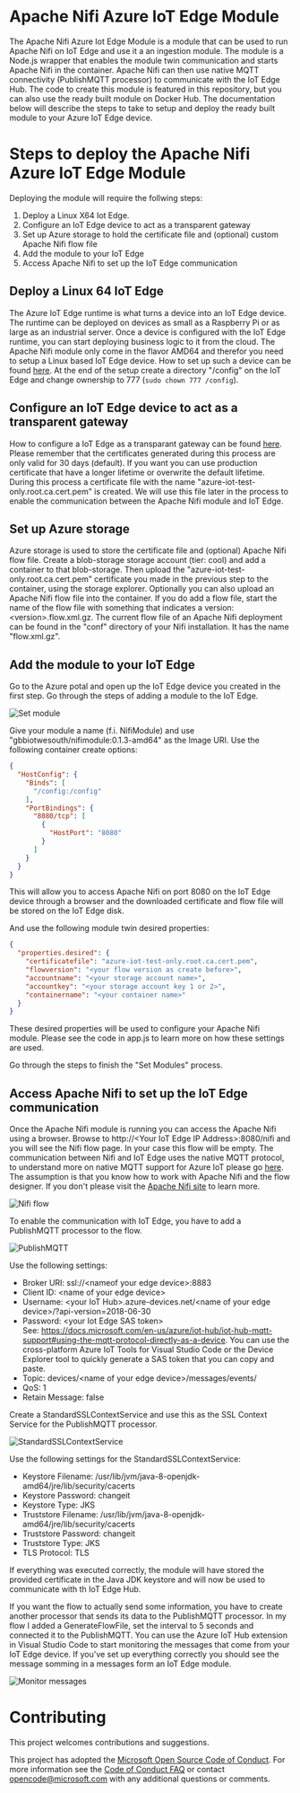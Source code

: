 # Apache Nifi Azure IoT Edge Module
The Apache Nifi Azure Iot Edge Module is a module that can be used to run Apache Nifi on IoT Edge and use it a an ingestion module. The module is a Node.js wrapper that enables the module twin communication and starts Apache Nifi in the container. Apache Nifi can then use native MQTT connectivity (PublishMQTT processor) to communicate with the IoT Edge Hub. The code to create this module is featured in this repository, but you can also use the ready built module on Docker Hub. The documentation below will describe the steps to take to setup and deploy the ready built module to your Azure IoT Edge device.

# Steps to deploy the Apache Nifi Azure IoT Edge Module
Deploying the module will require the follwing steps:
1. Deploy a Linux X64 Iot Edge.
2. Configure an IoT Edge device to act as a transparent gateway
3. Set up Azure storage to hold the certificate file and (optional) custom Apache Nifi flow file
4. Add the module to your IoT Edge
5. Access Apache Nifi to set up the IoT Edge communication

## Deploy a Linux 64 IoT Edge
The Azure IoT Edge runtime is what turns a device into an IoT Edge device. The runtime can be deployed on devices as small as a Raspberry Pi or as large as an industrial server. Once a device is configured with the IoT Edge runtime, you can start deploying business logic to it from the cloud. The Apache Nifi module only come in the flavor AMD64 and therefor you need to setup a Linux based IoT Edge device. How to set up such a device can be found [here](https://docs.microsoft.com/en-us/azure/iot-edge/how-to-install-iot-edge-linux).
At the end of the setup create a directory "/config" on the IoT Edge and change ownership to 777 (```sudo chown 777 /config```).

## Configure an IoT Edge device to act as a transparent gateway
How to configure a IoT Edge as a transparant gateway can be found [here](https://docs.microsoft.com/en-us/azure/iot-edge/how-to-create-transparent-gateway). Please remember that the certificates generated during this process are only valid for 30 days (default). If you want you can use production certificate that have a longer lifetime or overwrite the default lifetime. During this process a certificate file with the name "azure-iot-test-only.root.ca.cert.pem" is created. We will use this file later in the process to enable the communication between the Apache Nifi module and IoT Edge.

## Set up Azure storage
Azure storage is used to store the certificate file and (optional) Apache Nifi flow file. Create a blob-storage storage account (tier: cool) and add a container to that blob-storage. Then upload the "azure-iot-test-only.root.ca.cert.pem" certificate you made in the previous step to the container, using the storage explorer. Optionally you can also upload an Apache Nifi flow file into the container. If you do add a flow file, start the name of the flow file with something that indicates a version: &lt;version&gt;.flow.xml.gz. The current flow file of an Apache Nifi deployment can be found in the "conf" directory of your Nifi installation. It has the name "flow.xml.gz". 

## Add the module to your IoT Edge
Go to the Azure potal and open up the IoT Edge device you created in the first step. Go through the steps of adding a module to the IoT Edge.

![Set module](images/Set_module.png "Set module")

Give your module a name (f.i. NifiModule) and use "gbbiotwesouth/nifimodule:0.1.3-amd64" as the Image URI.
Use the following container create options:
```json
{
  "HostConfig": {
    "Binds": [
      "/config:/config"
    ],
    "PortBindings": {
      "8080/tcp": [
        {
          "HostPort": "8080"
        }
      ]
    }
  }
}
```
This will allow you to access Apache Nifi on port 8080 on the IoT Edge device through a browser and the downloaded certificate and flow file will be stored on the IoT Edge disk.

And use the following module twin desired properties:
```json
{
  "properties.desired": {
    "certificatefile": "azure-iot-test-only.root.ca.cert.pem",
    "flowversion": "<your flow version as create before>",
    "accountname": "<your storage account name>",
    "accountkey": "<your storage account key 1 or 2>",
    "containername": "<your container name>"
  }
}
```
These desired properties will be used to configure your Apache Nifi module. Please see the code in app.js to learn more on how these settings are used.

Go through the steps to finish the "Set Modules" process.

## Access Apache Nifi to set up the IoT Edge communication
Once the Apache Nifi module is running you can access the Apache Nifi using a browser. Browse to http://&lt;Your IoT Edge IP Address&gt;:8080/nifi and you will see the Nifi flow page.
In your case this flow will be empty. The communication between Nifi and IoT Edge uses the native MQTT protocol, to understand more on native MQTT support for Azure IoT please go [here](https://docs.microsoft.com/en-us/azure/iot-hub/iot-hub-mqtt-support). The assumption is that you know how to work with Apache Nifi and the flow designer. If you don't please visit the [Apache Nifi site](https://nifi.apache.org/) to learn more.

![Nifi flow](images/Apache_nifi_flow.png "Nifi flow")

To enable the communication with IoT Edge, you have to add a PublishMQTT processor to the flow.

![PublishMQTT](images/PublishMQTT.png "PublishMQTT")


Use the following settings:
- Broker URI: ssl://&lt;nameof your edge device&gt;:8883
- Client ID: &lt;name of your edge device&gt;
- Username: &lt;your IoT Hub&gt;.azure-devices.net/&lt;name of your edge device&gt;/?api-version=2018-06-30
- Password: &lt;your Iot Edge SAS token&gt; <br/>See: https://docs.microsoft.com/en-us/azure/iot-hub/iot-hub-mqtt-support#using-the-mqtt-protocol-directly-as-a-device. You can use the cross-platform Azure IoT Tools for Visual Studio Code or the Device Explorer tool to quickly generate a SAS token that you can copy and paste.
- Topic: devices/&lt;name of your edge device&gt;/messages/events/
- QoS: 1
- Retain Message: false

Create a StandardSSLContextService and use this as the SSL Context Service for the PublishMQTT processor.

![StandardSSLContextService](images/SSLService.png "StandardSSLContextService")

Use the following settings for the StandardSSLContextService:
- Keystore Filename: /usr/lib/jvm/java-8-openjdk-amd64/jre/lib/security/cacerts
- Keystore Password: changeit
- Keystore Type: JKS
- Truststore Filename: /usr/lib/jvm/java-8-openjdk-amd64/jre/lib/security/cacerts
- Truststore Password: changeit
- Truststore Type: JKS
- TLS Protocol: TLS

If everything was executed correctly, the module will have stored the provided certificate in the Java JDK keystore and will now be used to communicate with th IoT Edge Hub.

If you want the flow to actually send some information, you have to create another processor that sends its data to the PublishMQTT processor. In my flow I added a GenerateFlowFile, set the interval to 5 seconds and connected it to the PublishMQTT.
You can use the Azure IoT Hub extension in Visual Studio Code to start monitoring the messages that come from your IoT Edge device. If you've set up everything correctly you should see the message somming in a messages form an IoT Edge module.

![Monitor messages](images/Monitor.png "Monitor messages")

# Contributing
This project welcomes contributions and suggestions.

This project has adopted the [Microsoft Open Source Code of Conduct](https://opensource.microsoft.com/codeofconduct/).
For more information see the [Code of Conduct FAQ](https://opensource.microsoft.com/codeofconduct/faq/) or
contact [opencode@microsoft.com](mailto:opencode@microsoft.com) with any additional questions or comments.
